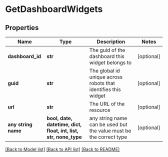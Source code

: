 # GetDashboardWidgets


## Properties
Name | Type | Description | Notes
------------ | ------------- | ------------- | -------------
**dashboard_id** | **str** | The guid of the dashboard this widget belongs to | [optional] 
**guid** | **str** | The global id unique across robots that identifies this widget | [optional] 
**url** | **str** | The URL of the resource | [optional] 
**any string name** | **bool, date, datetime, dict, float, int, list, str, none_type** | any string name can be used but the value must be the correct type | [optional]

[[Back to Model list]](../README.md#documentation-for-models) [[Back to API list]](../README.md#documentation-for-api-endpoints) [[Back to README]](../README.md)


